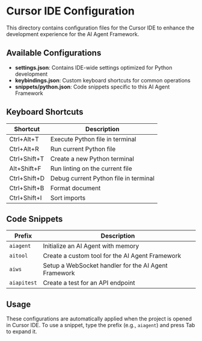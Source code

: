 # Cursor IDE Configuration

This directory contains configuration files for the Cursor IDE to enhance the development experience for the AI Agent Framework.

## Available Configurations

- **settings.json**: Contains IDE-wide settings optimized for Python development
- **keybindings.json**: Custom keyboard shortcuts for common operations
- **snippets/python.json**: Code snippets specific to this AI Agent Framework

## Keyboard Shortcuts

| Shortcut | Description |
|----------|-------------|
| Ctrl+Alt+T | Execute Python file in terminal |
| Ctrl+Alt+R | Run current Python file |
| Ctrl+Shift+T | Create a new Python terminal |
| Alt+Shift+F | Run linting on the current file |
| Ctrl+Shift+D | Debug current Python file in terminal |
| Ctrl+Shift+B | Format document |
| Ctrl+Shift+I | Sort imports |

## Code Snippets

| Prefix | Description |
|--------|-------------|
| `aiagent` | Initialize an AI Agent with memory |
| `aitool` | Create a custom tool for the AI Agent Framework |
| `aiws` | Setup a WebSocket handler for the AI Agent Framework |
| `aiapitest` | Create a test for an API endpoint |

## Usage

These configurations are automatically applied when the project is opened in Cursor IDE. To use a snippet, type the prefix (e.g., `aiagent`) and press Tab to expand it.
